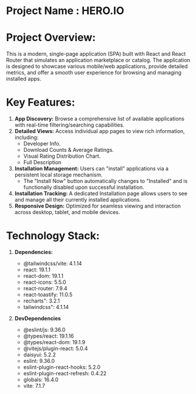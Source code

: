 # **Project Name : HERO.IO**

# **Project Overview:** 
This is a modern, single-page application (SPA) built with React and React Router that simulates an application marketplace or catalog. The application is designed to showcase various mobile/web applications, provide detailed metrics, and offer a smooth user experience for browsing and managing installed apps.

# **Key Features:**
1. **App Discovery:** Browse a comprehensive list of available applications with real-time filtering/searching capabilities.
2. **Detailed Views:** Access individual app pages to view rich information, including:
    - Developer Info.
    - Download Counts & Average Ratings.
    - Visual Rating Distribution Chart.
    - Full Description
3. **Installation Management:** Users can "install" applications via a persistent local storage mechanism.
    - The "Install Now" button automatically changes to "Installed" and is functionally disabled upon successful installation.
4. **Installation Tracking:** A dedicated Installation page allows users to see and manage all their currently installed applications.
5. **Responsive Design:** Optimized for seamless viewing and interaction across desktop, tablet, and mobile devices.

# **Technology Stack:**

1. **Dependencies:**
    - @tailwindcss/vite: 4.1.14
    - react: 19.1.1
    - react-dom: 19.1.1
    - react-icons: 5.5.0
    - react-router: 7.9.4
    - react-toastify: 11.0.5
    - recharts": 3.2.1
    - tailwindcss": 4.1.14

2. **DevDependencies**
    - @eslint/js: 9.36.0
    - @types/react: 19.1.16
    - @types/react-dom: 19.1.9
    - @vitejs/plugin-react: 5.0.4
    - daisyui: 5.2.2
    - eslint: 9.36.0
    - eslint-plugin-react-hooks: 5.2.0
    - eslint-plugin-react-refresh: 0.4.22
    - globals: 16.4.0
    - vite: 7.1.7
